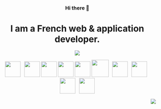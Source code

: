 <h3 align="center">Hi there 👋</h3>
<h1 align="center">I am a French web & application developer.</h1>

<p align="center">
	<img align="center" src="https://github-readme-stats.vercel.app/api?username=Fabio-web&count_private=true&show_icons=true&theme=github_dark" />
</p>

<p align="center">
	<img height="50px" src="https://upload.wikimedia.org/wikipedia/commons/thumb/8/80/HTML5_logo_resized.svg/1200px-HTML5_logo_resized.svg.png">
	&nbsp;
	<img height="50px" src="https://upload.wikimedia.org/wikipedia/commons/thumb/9/96/Sass_Logo_Color.svg/1280px-Sass_Logo_Color.svg.png">
	<img width="50px" height="50px" src="https://github.com/yurijserrano/Github-Profile-Readme-Logos/blob/master/programming%20languages/javascript.svg">
	<img width="50px" height="50px" src="https://github.com/yurijserrano/Github-Profile-Readme-Logos/blob/master/programming%20languages/typescript.svg">
	<img height="50px" src="https://upload.wikimedia.org/wikipedia/commons/thumb/9/95/Vue.js_Logo_2.svg/1184px-Vue.js_Logo_2.svg.png">
	<img height="55px" src="https://nuxtjs.org/design-kit/colored-logo.svg">
	&nbsp;
	<img width="50px" height="50px" src="https://cdn.iconscout.com/icon/free/png-256/node-js-1174925.png">
	&nbsp;
	<img width="50px" height="50px" src="https://iconape.com/wp-content/files/yb/61798/svg/flutter-logo.svg">
	&nbsp;
	<img width="50px" height="50px" src="https://github.com/yurijserrano/Github-Profile-Readme-Logos/blob/master/programming%20languages/bash.svg">
	&nbsp;
	<img height="50px" src="https://www.docker.com/wp-content/uploads/2022/03/Moby-logo.png">
</p>

<p align="right">
<a><img src="https://komarev.com/ghpvc/?username=Fabio-web&color=191919&label=🔎 Profile views"/></a>
</p>
